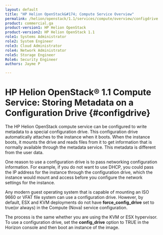 ```yaml
---
layout: default
title: "HP Helion OpenStack&#174; Compute Service Overview"
permalink: /helion/openstack/1.1/services/compute/overview/configdrive
product: commercial.ga
product-version1: HP Helion OpenStack
product-version2: HP Helion OpenStack 1.1
role1: Systems Administrator 
role2: System Engineer
role3: Cloud Administrator
role4: Network Administrator
role5: Storage Engineer
Role6: Security Engineer
authors: Jayme P

---
```

<!--UNDER REVISION-->

<script>

function PageRefresh {
onLoad="window.refresh"
}

PageRefresh();

</script>

<!--
<p style="font-size: small;"> <a href="/helion/openstack/1.1/services/tripleo/overview/">&#9664; PREV</a> | <a href="/helion/openstack/1.1/services/overview/">&#9650; UP</a> | <a href="/helion/openstack/1.1/services/identity/overview/"> NEXT &#9654</a> </p>
-->

# HP Helion OpenStack&#174; 1.1 Compute Service: Storing Metadata on a Configuration Drive {#configdrive}

The HP Helion OpenStack compute service can be configured to write metadata to a special configuration drive. This configuration drive automatically attaches to the instance when it boots. When the instance boots, it mounts the drive and reads files from it to get information that is normally available through the metadata service. This metadata is different from the user data.

One reason to use a configuration drive is to pass networking configuration information. For example, if you do not want to use DHCP, you could pass the IP address for the instance through the configuration drive, which the instance would mount and access before you configure the network settings for the instance.

Any modern guest operating system that is capable of mounting an ISO 9660 or VFAT file system can use a configuration drive. However, by default, ESX and KVM deployments do not have **force&#095;config_drive** set to true(or always) in the Compute (Nova) service configuration.

The process is the same whether you are using the KVM or ESX hypervisor.
To use a configuration drive, set the **config_drive** option to TRUE in the Horizon console and then boot an instance of the image.


